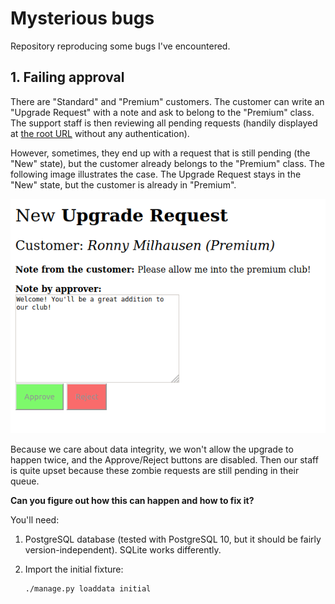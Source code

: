 # Mysterious bugs

Repository reproducing some bugs I've encountered.

## 1. Failing approval

There are "Standard" and "Premium" customers. The customer can write
an "Upgrade Request" with a note and ask to belong to the "Premium" class.
The support staff is then reviewing all pending requests (handily displayed at
[the root URL](http://127.0.0.1:8000/) without any authentication).

However, sometimes, they end up with a request that is still pending (the 
"New" state), but the customer already belongs to the "Premium" class. 
The following image illustrates the case. The Upgrade Request stays in the "New"
state, but the customer is already in "Premium". 

![Illustration of the bad state of Upgrade Request](bad_state.png)

Because we care about data
integrity, we won't allow the upgrade to happen twice, and the Approve/Reject
buttons are disabled. Then our staff is quite upset because these zombie
requests are still pending in their queue.

**Can you figure out how this can happen and how to fix it?**

You'll need:

1. PostgreSQL database (tested with PostgreSQL 10, but it should be fairly version-independent).
   SQLite works differently.
   
2. Import the initial fixture:

   ```
   ./manage.py loaddata initial
   ```

